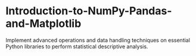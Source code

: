 # Introduction-to-NumPy-Pandas-and-Matplotlib
 Implement advanced operations and data handling techniques on essential Python libraries to perform statistical descriptive analysis.
